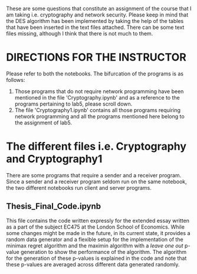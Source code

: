 These are some questions that constitute an assignment of the course that I am taking i.e. cryptography and network security.
Please keep in mind that the DES algorithm has been implemented by taking the help of the tables that have been inserted in the text files attached. There can be some text files missing, although I think that there is not much to them.
# DIRECTIONS FOR THE INSTRUCTOR
Please refer to both the notebooks. The bifurcation of the programs is as follows:
1. Those programs that do not require network programming have been mentioned in the file 'Cryptography.ipynb' and as a reference to the programs pertaining to lab5, please scroll down.
2. The file 'Cryptography1.ipynb' contains all those programs requiring network programming and all the programs mentioned here belong to the assignment of lab5.
# The different files i.e. Cryptography and Cryptography1
There are some programs that require a sender and a receiver program. Since a sender and a receiver program seldom run on the same notebook, the two different notebooks run client and server programs.



## Thesis_Final_Code.ipynb 
This file contains the code written expressly for the extended essay written as a part of the subject EC475 at the London School of Economics. While some changes might be made in the future, in its current state, it provides a random data generator and a flexible setup for the implementation of the minimax regret algorithm and the maximin algorithm with a _leave one out_ p-value generation to show the performance of the algorithm.
The algorithm for the generation of these p-values is explained in the code and note that these p-values are averaged across different data generated randomly. 
